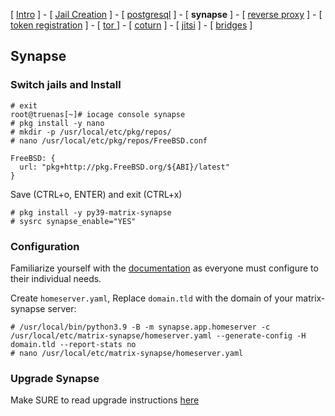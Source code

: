 
[ [Intro](README.md) ] - [ [Jail Creation](1_jail.md) ] - [ [postgresql](2_postgresql.md) ] - [ **synapse** ] - [ [reverse proxy](4_nginx.md) ] - [ [token registration](5_registration.md) ] - [ [tor ](6_tor.md)] - [ [coturn](7_coturn.md) ] - [ [jitsi](8_jitsi.md) ] - [ [bridges](9_bridges.md) ]

## Synapse

### Switch jails and Install
```
# exit
root@truenas[~]# iocage console synapse
# pkg install -y nano
# mkdir -p /usr/local/etc/pkg/repos/
# nano /usr/local/etc/pkg/repos/FreeBSD.conf
```
```
FreeBSD: {
  url: "pkg+http://pkg.FreeBSD.org/${ABI}/latest"
}
```
Save (CTRL+o, ENTER) and exit (CTRL+x)

```
# pkg install -y py39-matrix-synapse
# sysrc synapse_enable="YES"
```

### Configuration

Familiarize yourself with the [documentation](https://matrix-org.github.io/synapse/latest/setup/installation.html) as everyone must configure to their individual needs.

Create `homeserver.yaml`, Replace `domain.tld` with the domain of your matrix-synapse server:
```
# /usr/local/bin/python3.9 -B -m synapse.app.homeserver -c /usr/local/etc/matrix-synapse/homeserver.yaml --generate-config -H domain.tld --report-stats no
# nano /usr/local/etc/matrix-synapse/homeserver.yaml
```

### Upgrade Synapse

Make SURE to read upgrade instructions [here](https://github.com/matrix-org/synapse/blob/develop/docs/upgrade.md)
```

```
